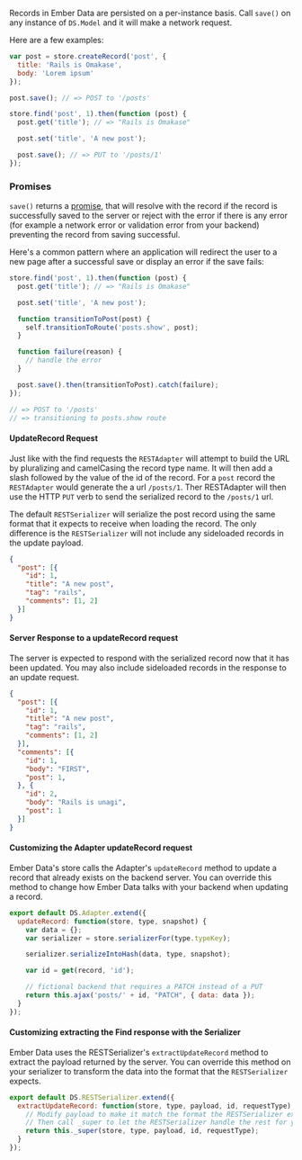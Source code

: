 Records in Ember Data are persisted on a per-instance basis.
Call `save()` on any instance of `DS.Model` and it will make a network request.

Here are a few examples:

```javascript
var post = store.createRecord('post', {
  title: 'Rails is Omakase',
  body: 'Lorem ipsum'
});

post.save(); // => POST to '/posts'
```

```javascript
store.find('post', 1).then(function (post) {
  post.get('title'); // => "Rails is Omakase"

  post.set('title', 'A new post');

  post.save(); // => PUT to '/posts/1'
});
```

### Promises

`save()` returns a
[promise](../../routing/asynchronous-routing/#toc_a-word-on-promises),
that will resolve with the record if the record is successfully saved
to the server or reject with the error if there is any error (for
example a network error or validation error from your backend)
preventing the record from saving successful.

 Here's a common pattern where an application will redirect the user
 to a new page after a successful save or display an error if the save
 fails:

```javascript
store.find('post', 1).then(function (post) {
  post.get('title'); // => "Rails is Omakase"

  post.set('title', 'A new post');

  function transitionToPost(post) {
    self.transitionToRoute('posts.show', post);
  }

  function failure(reason) {
    // handle the error
  }

  post.save().then(transitionToPost).catch(failure);
});

// => POST to '/posts'
// => transitioning to posts.show route
```

#### UpdateRecord Request

Just like with the find requests the `RESTAdapter` will attempt to
build the URL by pluralizing and camelCasing the record type name. It
will then add a slash followed by the value of the id of the
record. For a `post` record the `RESTAdapter` would generate the a url
`/posts/1`. Ther RESTAdapter will then use the HTTP `PUT` verb to send
the serialized record to the `/posts/1` url.

The default `RESTSerializer` will serialize the post record using the
same format that it expects to receive when loading the record. The
only difference is the `RESTSerializer` will not include any
sideloaded records in the update payload.

```json
{
  "post": [{
    "id": 1,
    "title": "A new post",
    "tag": "rails",
    "comments": [1, 2]
  }]
}
```

#### Server Response to a updateRecord request

The server is expected to respond with the serialized record now that
it has been updated. You may also include sideloaded records in the
response to an update request.


```json
{
  "post": [{
    "id": 1,
    "title": "A new post",
    "tag": "rails",
    "comments": [1, 2]
  }],
  "comments": [{
    "id": 1,
    "body": "FIRST",
    "post": 1,
  }, {
    "id": 2,
    "body": "Rails is unagi",
    "post": 1
  }]
}
```


#### Customizing the Adapter updateRecord request

Ember Data's store calls the Adapter's `updateRecord` method to update
a record that already exists on the backend server. You can override
this method to change how Ember Data talks with your backend when
updating a record.

```app/adapters/post.js
export default DS.Adapter.extend({
  updateRecord: function(store, type, snapshot) {
    var data = {};
    var serializer = store.serializerFor(type.typeKey);

    serializer.serializeIntoHash(data, type, snapshot);

    var id = get(record, 'id');

    // fictional backend that requires a PATCH instead of a PUT
    return this.ajax('posts/' + id, "PATCH", { data: data });
  }
});
```

#### Customizing extracting the Find response with the Serializer

Ember Data uses the RESTSerializer's `extractUpdateRecord` method to
extract the payload returned by the server. You can override this
method on your serializer to transform the data into the format that
the `RESTSerializer` expects.

```app/serializers/post.js
export default DS.RESTSerializer.extend({
  extractUpdateRecord: function(store, type, payload, id, requestType) {
    // Modify payload to make it match the format the RESTSerializer expects
    // Then call _super to let the RESTSerializer handle the rest for you
    return this._super(store, type, payload, id, requestType);
  }
});
```
